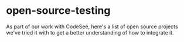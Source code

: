 # open-source-testing
As part of our work with CodeSee, here's a list of open source projects we've tried it with to get a better understanding of how to integrate it.
